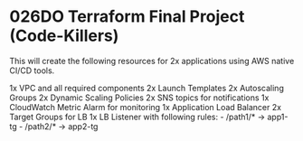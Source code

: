 # 026DO Terraform Final Project (Code-Killers)

This will create the following resources for 2x applications using AWS native CI/CD tools.

1x VPC and all required components 2x Launch Templates 
2x Autoscaling Groups
2x Dynamic Scaling Policies
2x SNS topics for notifications 
1x CloudWatch Metric Alarm for monitoring 
1x Application Load Balancer
2x Target Groups for LB 
1x LB Listener with following rules:
    - /path1/* -> app1-tg
    - /path2/* -> app2-tg

